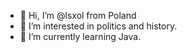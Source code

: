 - 👋 Hi, I’m @lsxol from Poland 
- 👀 I’m interested in politics and history.
- 🌱 I’m currently learning Java.

<!---
lsxol/lsxol is a ✨ special ✨ repository because its `README.md` (this file) appears on your GitHub profile.
You can click the Preview link to take a look at your changes.
--->
